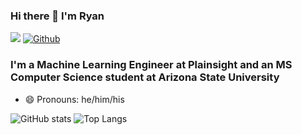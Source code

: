 ### Hi there 👋 I'm Ryan

![](https://visitor-badge.laobi.icu/badge?page_id=rmsmith251.rmsmith251)
[![Github](https://img.shields.io/github/followers/rmsmith251?label=Follow&style=social)](https://github.com/rmsmith251)

### I'm a Machine Learning Engineer at Plainsight and an MS Computer Science student at Arizona State University

- 😄 Pronouns: he/him/his

![GitHub stats](https://github-readme-stats.vercel.app/api?username=rmsmith251&show_icons=true&theme=tokyonight)
![Top Langs](https://github-readme-stats.vercel.app/api/top-langs/?username=rmsmith251&theme=tokyonight)
